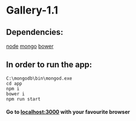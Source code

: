 # Gallery-1.1
## Dependencies:
[node](https://nodejs.org/en/)
[mongo](https://www.mongodb.com/)
[bower](https://www.npmjs.com/package/bower)

## In order to run the app:
```
C:\mongodb\bin\mongod.exe
cd app
npm i
bower i
npm run start
```

#### Go to [localhost:3000](http://localhost:3000) with your favourite browser